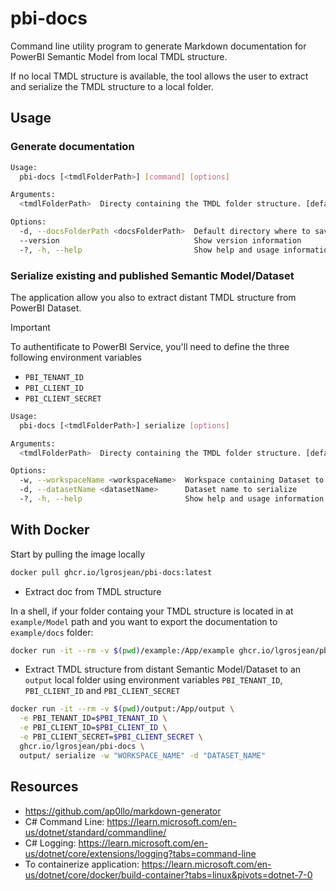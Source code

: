 # pbi-docs

Command line utility program to generate Markdown documentation for PowerBI Semantic Model from local TMDL structure.

If no local TMDL structure is available, the tool allows the user to extract and serialize the TMDL structure to a local folder.

## Usage

### Generate documentation
```sh
Usage:
  pbi-docs [<tmdlFolderPath>] [command] [options]

Arguments:
  <tmdlFolderPath>  Directy containing the TMDL folder structure. [default: .]

Options:
  -d, --docsFolderPath <docsFolderPath>  Default directory where to save generated files. If not exist, will be created. [default: docs]
  --version                              Show version information
  -?, -h, --help                         Show help and usage information
```

### Serialize existing and published Semantic Model/Dataset

The application allow you also to extract distant TMDL structure from PowerBI Dataset.

> [!IMPORTANT]  
> To authentificate to PowerBI Service, you'll need to define the three following environment variables
> - `PBI_TENANT_ID`
> - `PBI_CLIENT_ID`
> - `PBI_CLIENT_SECRET`

```sh
Usage:
  pbi-docs [<tmdlFolderPath>] serialize [options]

Arguments:
  <tmdlFolderPath>  Directy containing the TMDL folder structure. [default: .]

Options:
  -w, --workspaceName <workspaceName>  Workspace containing Dataset to serialize
  -d, --datasetName <datasetName>      Dataset name to serialize
  -?, -h, --help                       Show help and usage information
````

## With Docker

Start by pulling the image locally
```sh
docker pull ghcr.io/lgrosjean/pbi-docs:latest
```

- Extract doc from TMDL structure

In a shell, if your folder containg your TMDL structure is located in at `example/Model` path and you want to export the documentation to `example/docs` folder:
```sh
docker run -it --rm -v $(pwd)/example:/App/example ghcr.io/lgrosjean/pbi-docs:latest example/Model -d example/docs
```

- Extract TMDL structure from distant Semantic Model/Dataset to an `output` local folder using environment variables `PBI_TENANT_ID`, `PBI_CLIENT_ID` and `PBI_CLIENT_SECRET`

```sh
docker run -it --rm -v $(pwd)/output:/App/output \
  -e PBI_TENANT_ID=$PBI_TENANT_ID \
  -e PBI_CLIENT_ID=$PBI_CLIENT_ID \
  -e PBI_CLIENT_SECRET=$PBI_CLIENT_SECRET \
  ghcr.io/lgrosjean/pbi-docs \
  output/ serialize -w "WORKSPACE_NAME" -d "DATASET_NAME"
```
## Resources

- https://github.com/ap0llo/markdown-generator
- C# Command Line: https://learn.microsoft.com/en-us/dotnet/standard/commandline/
- C# Logging: https://learn.microsoft.com/en-us/dotnet/core/extensions/logging?tabs=command-line
- To containerize application: https://learn.microsoft.com/en-us/dotnet/core/docker/build-container?tabs=linux&pivots=dotnet-7-0
